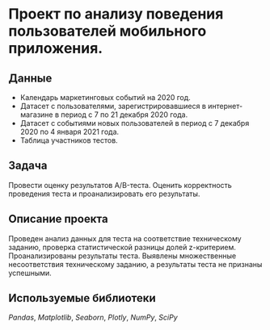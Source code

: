 # Проект по анализу поведения пользователей мобильного приложения.


## Данные

* Календарь маркетинговых событий на 2020 год.
* Датасет с пользователями, зарегистрировавшиеся в интернет-магазине в период с 7 по 21 декабря 2020 года.
* Датасет с событиями новых пользователей в период с 7 декабря 2020 по 4 января 2021 года.
* Таблица участников тестов.

## Задача

Провести оценку результатов A/B-теста. Оценить корректность проведения теста и проанализировать его результаты.

## Описание проекта

Проведен анализ данных для теста на соответствие техническому заданию, проверка статистической разницы долей z-критерием. Проанализированы результаты теста. Выявлены множественные несоответствия техническому заданию, а результаты теста не признаны успешными.

## Используемые библиотеки
*Pandas*, *Matplotlib*, *Seaborn*, *Plotly*, *NumPy*, *SciPy*
